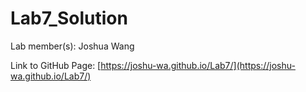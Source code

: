 # Lab7_Solution

Lab member(s): Joshua Wang

Link to GitHub Page: [https://joshu-wa.github.io/Lab7/](https://joshu-wa.github.io/Lab7/)
